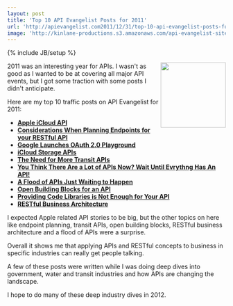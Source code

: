 ```yaml
---
layout: post
title: 'Top 10 API Evangelist Posts for 2011'
url: 'http://apievangelist.com2011/12/31/top-10-api-evangelist-posts-for-2011/'
image: 'http://kinlane-productions.s3.amazonaws.com/api-evangelist-site/blog/api-evangelist-logo-400.png'
---
```

{% include JB/setup %}
<p>
     <img src="http://kinlane-productions.s3.amazonaws.com/business-of-apis/Business-of-APIs-Front-Cover-Cropped.png"  width="150" align="right" />
</p>
<p>
     2011 was an interesting year for APIs. I wasn't as good as I wanted to be at covering all major API events, but I got some traction with some posts I didn't anticipate.
</p>
<p>
     Here are my top 10 traffic posts on API Evangelist for 2011:
</p>
<ul >
     <li>
          <a href="http://blog.apievangelist.com/2011/06/06/apple-icloud-api/"><strong>Apple iCloud API</strong></a>
     </li>
     <li>
          <strong><strong><a title="Considerations When Planning Endpoints for your RESTful API" href="http://blog.apievangelist.com/2011/10/18/considerations-when-planning-endpoints-for-your-restful-api/">Considerations When Planning Endpoints for your RESTful API</a></strong></strong>
     </li>
     <li>
          <strong><strong><strong><a title="Google Launches OAuth Playground" href="http://blog.apievangelist.com/2011/11/08/google-launches-oauth-2.0-playground/">Google Launches OAuth 2.0 Playground</a></strong></strong></strong>
     </li>
     <li>
          <strong><strong><strong><strong><a title="iCloud Storage APIs" href="http://blog.apievangelist.com/2011/06/08/icloud-storage-apis/">iCloud Storage APIs</a></strong></strong></strong></strong>
     </li>
     <li>
          <strong><strong><strong><strong><strong><a title="The Need for More Transit APIs" href="http://blog.apievangelist.com/2011/09/11/the-need-for-city-transit-apis/">The Need for More Transit APIs</a></strong></strong></strong></strong></strong>
     </li>
     <li>
          <strong><strong><strong><strong><strong><strong><a title="You Think There Are a Lot of APIs Now" href="http://blog.apievangelist.com/2011/05/28/you-think-there-are-a-lot-of-apis-now-wait-until-evrythng-has-an-api/">You Think There Are a Lot of APIs Now? Wait Until Evrythng Has An API!</a></strong></strong></strong></strong></strong></strong>
     </li>
     <li>
          <strong><strong><strong><strong><strong><strong><strong><a title="A Flood of APIs Just Waiting to Happen" href="http://blog.apievangelist.com/2011/09/09/a-flood-of-apis-just-waiting-to-happen/">A Flood of APIs Just Waiting to Happen</a></strong></strong></strong></strong></strong></strong></strong>
     </li>
     <li>
          <strong><strong><strong><strong><strong><strong><a title="Open Building Blocks for an API" href="http://blog.apievangelist.com/2011/04/04/open-building-blocks-for-an-api/">Open Building Blocks for an API</a><br /></strong></strong></strong></strong></strong></strong>
     </li>
     <li>
          <strong><strong><strong><strong><strong><strong><strong><strong><a title="Providing Code Libraries is not Enough" href="http://blog.apievangelist.com/2011/09/17/providing-code-libraries-is-not-enough-for-your-api/">Providing Code Libraries is Not Enough for Your API</a></strong></strong></strong></strong></strong></strong></strong></strong>
     </li>
     <li>
          <strong><strong><strong><strong><strong><strong><strong><strong><strong><a title="RESTful Business Architecture" href="http://blog.apievangelist.com/2011/04/09/restful-business-architecture/">RESTful Business Architecture</a></strong></strong></strong></strong></strong></strong></strong></strong></strong>
     </li>
</ul>
<p>
     I expected Apple related API stories to be big, but the other topics on here like endpoint planning, transit APIs, open building blocks, RESTful business architecture and a flood of APIs were a surprise.
</p>
<p>
     Overall it shows me that applying APIs and RESTful concepts to business in specific industries can really get people talking.
</p>
<p>
     A few of these posts were written while I was doing deep dives into government, water and transit industries and how APIs are changing the landscape.
</p>
<p>
     I hope to do many of these deep industry dives in 2012.
</p>
